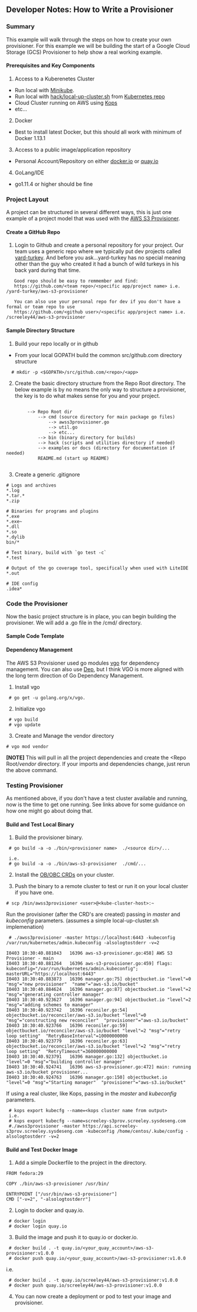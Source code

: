 ## Developer Notes: How to Write a Provisioner

### Summary
This example will walk through the steps on how to create your own provisioner. For this
example we will be building the start of a Google Cloud Storage (GCS) Provisioner to help
show a real working example.

#### Prerequisites and Key Components
1. Access to a Kuberenetes Cluster
- Run local with [Minikube](https://kubernetes.io/docs/setup/minikube/).
- Run local with [hack/local-up-cluster.sh](https://github.com/kubernetes/kubernetes/blob/master/hack/local-up-cluster.sh) from [Kubernetes repo](https://github.com/kubernetes/kubernetes)
- Cloud Cluster running on AWS using [Kops](https://kubernetes.io/docs/setup/custom-cloud/kops/)
- etc...

2. Docker
- Best to install latest Docker, but this should all work with minimum of Docker 1.13.1

3. Access to a public image/application repository
- Personal Account/Repository on either [docker.io](https://hub.docker.com/) or [quay.io](https://quay.io/repository/)

4. GoLang/IDE
- go1.11.4 or higher should be fine



### Project Layout
A project can be structured in several different ways, this is just one example of a 
project model that was used with the [AWS S3 Provisioner](https://github.com/yard-turkey/aws-s3-provisioner).

#### Create a GitHub Repo
1. Login to Github and create a personal repository for your project. Our team uses a generic repo where we
typically put dev projects called [yard-turkey](https://github.com/yard-turkey). And before you ask...yard-turkey has
no special meaning other than the guy who created it had a bunch of wild turkeys in his back yard during that time.

```
   Good repo should be easy to remmember and find:
   https://github.com/<team repo>/<specific app/project name> i.e. /yard-turkey/aws-s3-provisioner
   
   You can also use your personal repo for dev if you don't have a formal or team repo to use
   https://github.com/<github user>/<specific app/project name> i.e. /screeley44/aws-s3-provisioner
```


#### Sample Directory Structure

1. Build your repo locally or in github
- From your local GOPATH build the common src/github.com directory structure
```
  # mkdir -p <$GOPATH>/src/github.com/<repo>/<app>
```

2. Create the basic directory structure from the Repo Root directory. The below example is by no means the
only way to structure a provisioner, the key is to do what makes sense for you and your project.

```

        --> Repo Root dir
            --> cmd (source directory for main package go files)
                --> awss3provisioner.go
                --> util.go
                --> etc...
            --> bin (binary directory for builds)
            --> hack (scripts and utilities directory if needed)
            --> examples or docs (directory for documentation if needed)
            README.md (start up README)
            
```

3. Create a generic .gitignore

```
# Logs and archives
*.log
*.tar.*
*.zip

# Binaries for programs and plugins
*.exe
*.exe~
*.dll
*.so
*.dylib
bin/*

# Test binary, build with `go test -c`
*.test

# Output of the go coverage tool, specifically when used with LiteIDE
*.out

# IDE config
.idea*
```


### Code the Provisioner
Now the basic project structure is in place, you can begin building the provisioner. We will add a
<provisioner>.go file in the <Repo Root>/cmd/ directory.

#### Sample Code Template



#### Dependency Management
The AWS S3 Provisioner used go modules [vgo](https://github.com/golang/vgo) for dependency management. You can also use [Dep](https://golang.github.io/dep/docs/installation.html), but I think
VGO is more aligned with the long term direction of Go Dependency Management.

1. Install vgo
```
 # go get -u golang.org/x/vgo.
```

2. Initialize vgo
```
 # vgo build
 # vgo update
```

3. Create and Manage the vendor directory
```
# vgo mod vendor
```
**[NOTE]** This will pull in all the project dependencies and create the <Repo Root/*vendor* directory.
If your imports and dependencies change, just rerun the above command.


### Testing Provisioner
As mentioned above, if you don't have a test cluster available and running, now is the time to get one running.
See links above for some guidance on how one might go about doing that.

#### Build and Test Local Binary

1. Build the provisioner binary.
```
 # go build -a -o ./bin/<provisioner name>  ./<source dir>/...

 i.e.
 # go build -a -o ./bin/aws-s3-provisioner  ./cmd/...
```

2. Install the [OB/OBC CRDs](https://github.com/yard-turkey/lib-bucket-provisioner/blob/master/deploy/customResourceDefinitions.yaml) on your cluster.


3. Push the binary to a remote cluster to test or run it on your local cluster if you have one.
```
# scp /bin/awss3provisioner <user>@<kube-cluster-host>:~
```

Run the provisioner (after the CRD's are created) passing in *master* and *kubeconfig* parameters. (assumes a simple local-up-cluster.sh implemenation)
```
 # ./awss3provisioner -master https://localhost:6443 -kubeconfig /var/run/kubernetes/admin.kubeconfig -alsologtostderr -v=2

I0403 10:30:40.881043   16396 aws-s3-provisioner.go:458] AWS S3 Provisioner - main
I0403 10:30:40.881264   16396 aws-s3-provisioner.go:459] flags: kubeconfig="/var/run/kubernetes/admin.kubeconfig"; masterURL="https://localhost:6443"
I0403 10:30:40.883873   16396 manager.go:75] objectbucket.io "level"=0 "msg"="new provisioner"  "name"="aws-s3.io/bucket"
I0403 10:30:40.884624   16396 manager.go:87] objectbucket.io "level"=2 "msg"="generating controller manager"  
I0403 10:30:40.923627   16396 manager.go:94] objectbucket.io "level"=2 "msg"="adding schemes to manager"  
I0403 10:30:40.923742   16396 reconiler.go:54] objectbucket.io/reconciler/aws-s3.io/bucket "level"=0 "msg"="constructing new reconciler"  "provisioner"="aws-s3.io/bucket"
I0403 10:30:40.923766   16396 reconiler.go:59] objectbucket.io/reconciler/aws-s3.io/bucket "level"=2 "msg"="retry loop setting"  "RetryBaseInterval"=10000000000
I0403 10:30:40.923779   16396 reconiler.go:63] objectbucket.io/reconciler/aws-s3.io/bucket "level"=2 "msg"="retry loop setting"  "RetryTimeout"=360000000000
I0403 10:30:40.923791   16396 manager.go:132] objectbucket.io "level"=0 "msg"="building controller manager"  
I0403 10:30:40.924741   16396 aws-s3-provisioner.go:472] main: running aws-s3.io/bucket provisioner...
I0403 10:30:40.924763   16396 manager.go:150] objectbucket.io "level"=0 "msg"="Starting manager"  "provisioner"="aws-s3.io/bucket"
```

If using a real cluster, like Kops, passing in the *master* and *kubeconfig* parameters.
```
 # kops export kubecfg --name=<kops cluster name from output>
 i.e.
 # kops export kubecfg --name=screeley-s3prov.screeley.sysdeseng.com
 #./awss3provisioner -master https://api.screeley-s3prov.screeley.sysdeseng.com -kubeconfig /home/centos/.kube/config -alsologtostderr -v=2
```


#### Build and Test Docker Image
1. Add a simple Dockerfile to the project in the <Repo Root> directory.

```
FROM fedora:29

COPY ./bin/aws-s3-provisioner /usr/bin/

ENTRYPOINT ["/usr/bin/aws-s3-provisioner"]
CMD ["-v=2", "-alsologtostderr"]
```

2. Login to docker and quay.io.
```
 # docker login
 # docker login quay.io
```

3. Build the image and push it to quay.io or docker.io.
```
 # docker build . -t quay.io/<your_quay_account>/aws-s3-provisioner:v1.0.0
 # docker push quay.io/<your_quay_account>/aws-s3-provisioner:v1.0.0
```

i.e.

```
 # docker build . -t quay.io/screeley44/aws-s3-provisioner:v1.0.0
 # docker push quay.io/screeley44/aws-s3-provisioner:v1.0.0
```

4. You can now create a deployment or pod to test your image and provisioner.
